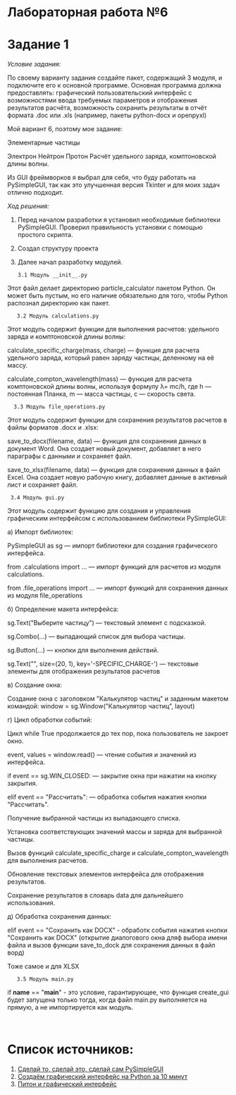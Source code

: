 # Лабораторная работа №6


# Задание 1
*Условие задания:* 

По своему варианту задания создайте пакет, содержащий 3 модуля, и подключите его к основной программе.
Основная программа должна предоставлять:
графический пользовательский интерфейс с возможностями ввода требуемых параметров и отображения результатов расчёта,
возможность сохранить результаты в отчёт формата .doc или .xls (например, пакеты python-docx и openpyxl)

Мой вариант 6, поэтому мое задание:

Элементарные частицы

Электрон
Нейтрон
Протон
Расчёт удельного заряда, комптоновской длины волны.


Из GUI фреймворков я выбрал для себя, что буду работать на PySimpleGUI, так как это улучшенная версия Tkinter и для моих задач отлично подходит.




*Ход решения:* 


1. Перед началом разработки я установил необходимые библиотеки PySimpleGUI. Проверил правильность установки с помощью простого скрипта.


2. Создал структуру проекта


3. Далее начал разработку модулей.


       3.1 Модуль __init__.py


Этот файл делает директорию particle_calculator пакетом Python. Он может быть пустым, но его наличие обязательно для того, чтобы Python распознал директорию как пакет.


       3.2 Модуль calculations.py


Этот модуль содержит функции для выполнения расчетов: удельного заряда и комптоновской длины волны:


calculate_specific_charge(mass, charge) — функция для расчета удельного заряда, который равен заряду частицы, деленному на её массу.


calculate_compton_wavelength(mass) — функция для расчета комптоновской длины волны, используя формулу λ= mc/h, где h — постоянная Планка, m — масса частицы, c — скорость света.


      3.3 Модуль file_operations.py


Этот модуль содержит функции для сохранения результатов расчетов в файлы форматов .docx и .xlsx:


save_to_docx(filename, data) — функция для сохранения данных в документ Word. Она создает новый документ, добавляет в него параграфы с данными и сохраняет файл.


save_to_xlsx(filename, data) — функция для сохранения данных в файл Excel. Она создает новую рабочую книгу, добавляет данные в активный лист и сохраняет файл.



     3.4 Модуль gui.py


Этот модуль содержит функцию для создания и управления графическим интерфейсом с использованием библиотеки PySimpleGUI:


   a) Импорт библиотек:


PySimpleGUI as sg — импорт библиотеки для создания графического интерфейса.


from .calculations import ... — импорт функций для расчетов из модуля calculations.


from .file_operations import ... — импорт функций для сохранения данных из модуля file_operations



   б) Определение макета интерфейса:


sg.Text("Выберите частицу") — текстовый элемент с подсказкой.


sg.Combo(...) — выпадающий список для выбора частицы.


sg.Button(...) — кнопки для выполнения действий.


sg.Text("", size=(20, 1), key='-SPECIFIC_CHARGE-') — текстовые элементы для отображения результатов расчетов


   в) Создание окна:


   Создание окна с заголовком "Калькулятор частиц" и заданным макетом командой: window = sg.Window("Калькулятор частиц", layout)


   г) Цикл обработки событий:

Цикл while True продолжается до тех пор, пока пользователь не закроет окно.


event, values = window.read() — чтение события и значений из интерфейса.


if event == sg.WIN_CLOSED: — закрытие окна при нажатии на кнопку закрытия.


elif event == "Рассчитать": — обработка события нажатия кнопки "Рассчитать".


Получение выбранной частицы из выпадающего списка.


Установка соответствующих значений массы и заряда для выбранной частицы.


Вызов функций calculate_specific_charge и calculate_compton_wavelength для выполнения расчетов.


Обновление текстовых элементов интерфейса для отображения результатов.


Сохранение результатов в словарь data для дальнейшего использования.


   д) Обработка сохранения данных:


   elif event == "Сохранить как DOCX" - обработк события нажатия кнопки "Сохранить как DOCX" (открытие диалогового окна дляф выбора имени файла и вызов функции save_to_dock для сохранения данных в файл ворд)


Тоже самое и для XLSX


       3.5 Модуль main.py

if __name__ == "__main__" - это условие, гарантирующее, что функция  create_gui будет запущена только тогда, когда файл main.py выполняется на прямую, а не импортируется как модуль.       


​
 






# Список источников:

1.  [Сделай то, сделай это, сделай сам PySimpleGUI](https://habr.com/ru/articles/662986/)
2.  [Создаём графический интерфейс на Python за 10 минут](https://thecode.media/py-gui/)
3.  [Питон и графический интерфейс ](https://otus.ru/journal/piton-i-graficheskij-interfejs/)
